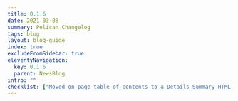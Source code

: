 ```yaml
---
title: 0.1.6
date: 2021-03-08
summary: Pelican Changelog
tags: blog
layout: blog-guide
index: true
excludeFromSidebar: true
eleventyNavigation:
  key: 0.1.6
  parent: NewsBlog
intro: ""
checklist: ["Moved on-page table of contents to a Details Summary HTML element.", "Moved to top of page content, giving more width room to markup and preview."]
---
```

